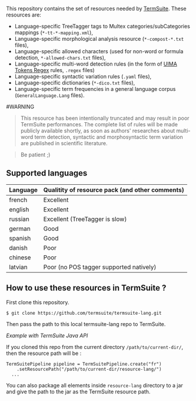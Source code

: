 This repository contains the set of resources needed by [TermSuite](https://github.com/termsuite/termsuite-core). These resources are:
* Language-specific TreeTagger tags to Multex categories/subCategories mappings (`*-tt-*-mapping.xml`),
* Language-specific morphological analysis resource  (`*-compost-*.txt` files),
* Language-specific allowed characters (used for non-word or formula detection, `*-allowed-chars.txt` files),
* Language-specific multi-word detection rules (in the form of [UIMA Tokens Regex](https://github.com/JuleStar/uima-tokens-regex) rules, `.regex` files)
* Language-specific syntactic variation rules (`.yaml` files),
* Language-specific dictionaries (`*-dico.txt` files),
* Language-specific term frequencies in a general language corpus (`GeneralLanguage.Lang` files).


#WARNING

> This resource has been intentionally truncated and may result in poor TermSuite performances. The complete list of rules will be made publicly available shortly, as soon as authors' researches about multi-word term detection, syntactic and morphosyntactic term variation are published in scientific literature.

> Be patient ;)

## Supported languages

| Language | Qualitity of resource pack (and other comments)|
|----------|-------------|
| french |  Excellent |
| english |  Excellent |
| russian |  Excellent (TreeTagger is slow) |
| german |  Good |
| spanish |  Good |
| danish |  Poor |
| chinese |  Poor |
| latvian |  Poor (no POS tagger supported natively) |

## How to use these resources in TermSuite ?

First clone this repository.

```
$ git clone https://github.com/termsuite/termsuite-lang.git
```

Then pass the path to this local termsuite-lang repo to TermSuite.

*Example with TermSuite Java API*

If you cloned this repo from the current directory `/path/to/current-dir/`, then
the resource path will be :

```
TermSuitePipeline pipeline = TermSuitePipeline.create("fr")
	.setResourcePath("/path/to/current-dir/resource-lang/")
  ...
```

You can also package all elements inside `resource-lang` directory to a jar and
give the path to the jar as the TermSuite resource path.

